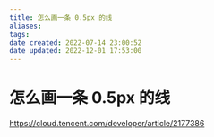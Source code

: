 ```yaml
---
title: 怎么画一条 0.5px 的线
aliases:
tags:
date created: 2022-07-14 23:00:52
date updated: 2022-12-01 17:53:00
---
```


# 怎么画一条 0.5px 的线
https://cloud.tencent.com/developer/article/2177386
